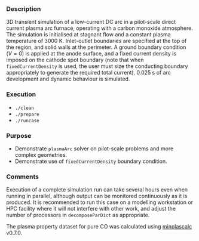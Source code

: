 ### Description ###

3D transient simulation of a low-current DC arc in a pilot-scale direct current plasma arc 
furnace, operating with a carbon monoxide atmosphere. The simulation is initialised at 
stagnant flow and a constant plasma temperature of 3000 K. Inlet-outlet boundaries are 
specified at the top of the region, and solid walls at the perimeter. A ground boundary 
condition ($V=0$) is applied at the anode surface, and a fixed current density is imposed 
on the cathode spot boundary (note that when `fixedCurrentDensity` is used, the user must 
size the conducting boundary appropriately to generate the required total current). 
0.025 s of arc development and dynamic behaviour is simulated.

### Execution ###

* `./clean`
* `./prepare`
* `./runcase`

### Purpose ###

* Demonstrate `plasmaArc` solver on pilot-scale problems and more complex geometries.
* Demonstrate use of `fixedCurrentDensity` boundary condition.

### Comments ###

Execution of a complete simulation run can take several hours even when running in parallel, 
although output can be monitored continuously as it is produced. It is recommended to run this 
case on a modelling workstation or HPC facility where it will not interfere with other work, 
and adjust the number of processors in `decomposeParDict` as appropriate.

The plasma property dataset for pure CO was calculated using 
[minplascalc](https://github.com/quinnreynolds/minplascalc) v0.7.0.

